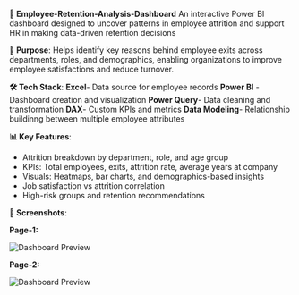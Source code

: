 **📌 Employee-Retention-Analysis-Dashboard**
An interactive Power BI dashboard designed to uncover patterns in employee attrition and support HR in making data-driven retention decisions

**🎯 Purpose**:
Helps identify key reasons behind employee exits across departments, roles, and demographics, enabling organizations to improve employee satisfactions and reduce turnover.

**🛠 Tech Stack**:
**Excel**- Data source for employee records
**Power BI** - Dashboard creation and visualization
**Power Query**- Data cleaning and transformation
**DAX**- Custom KPIs and metrics
**Data Modeling**- Relationship buildinng between multiple employee attributes

**📊 Key Features**:
- Attrition breakdown by department, role, and age group 
- KPIs: Total employees, exits, attrition rate, average years at company
- Visuals: Heatmaps, bar charts, and demographics-based insights
- Job satisfaction vs attrition correlation 
- High-risk groups and retention recommendations

**📸 Screenshots**:

**Page-1:**

![Dashboard Preview](https://github.com/ahire-prathamesh/Employee-Retention-Analysis/blob/main/ER1_SS.png)

**Page-2:**

![Dashboard Preview](https://github.com/ahire-prathamesh/Employee-Retention-Analysis/blob/main/ER2_SS.png)

